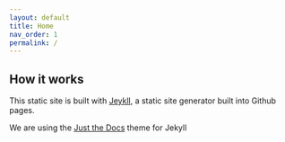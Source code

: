 ```yaml
---
layout: default
title: Home
nav_order: 1
permalink: /
---
```


## How it works

This static site is built with [Jeykll](https://jekyllrb.com/), a static site generator built into Github pages.

We are using the [Just the Docs](https://pmarsceill.github.io/just-the-docs/) theme for Jekyll